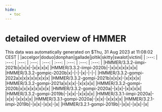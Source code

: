 ```yaml
---
hide:
  - toc
---
```


detailed overview of HMMER
==========================


This data was automatically generated on $Thu, 31 Aug 2023 at 11:08:02 CEST
| |accelgor|doduo|donphan|gallade|joltik|skitty|swalot|victini|
| :---: | :---: | :---: | :---: | :---: | :---: | :---: | :---: | :---: |
|HMMER/3.3.2-iimpi-2021b|x|x|x|-|x|x|x|x|
|HMMER/3.3.2-iimpi-2020b|-|x|x|x|x|x|x|x|
|HMMER/3.3.2-gompic-2020b|x|-|-|-|x|-|-|-|
|HMMER/3.3.2-gompi-2022a|x|x|x|x|x|x|x|x|
|HMMER/3.3.2-gompi-2021b|x|x|x|-|x|x|x|x|
|HMMER/3.3.2-gompi-2021a|x|x|x|-|x|x|x|x|
|HMMER/3.3.2-gompi-2020b|x|x|x|x|x|x|x|x|
|HMMER/3.3.2-gompi-2020a|-|x|x|-|x|x|x|x|
|HMMER/3.3.2-gompi-2019b|-|x|x|-|x|x|x|x|
|HMMER/3.3.1-iimpi-2020a|-|x|x|-|x|x|x|x|
|HMMER/3.3.1-gompi-2020a|-|x|x|-|x|x|x|x|
|HMMER/3.2.1-iimpi-2019b|-|x|x|-|x|x|-|x|
|HMMER/3.2.1-gompi-2019b|-|x|x|-|x|x|-|x|
